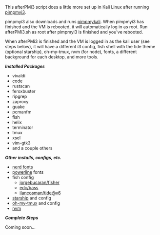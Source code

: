 This afterPMi3 script does a little more set up in Kali Linux after running [pimpmyi3](https://github.com/Dewalt-arch/pimpmyi3).

pimpmyi3 also downloads and runs [pimpmykali](https://github.com/Dewalt-arch/pimpmykali). When pimpmyi3 has finished and the VM is rebooted, it will automatically log in as root. Run afterPMi3.sh as root after pimpmyi3 is finished and you've rebooted.

When afterPMi3 is finished and the VM is logged in as the kali user (see steps below), it will have a different i3 config, fish shell with the tide theme (optional starship), oh-my-tmux, nvm (for node), fonts, a different background for each desktop, and more tools.

***Installed Packages***

- vivaldi
- code
- rustscan
- feroxbuster
- ripgrep
- zaproxy
- guake 
- pcmanfm 
- fish
- helix
- terminator 
- tmux 
- xsel 
- vim-gtk3
- and a couple others

***Other installs, configs, etc.***

- [nerd fonts](https://github.com/ryanoasis/nerd-fonts)
- [powerline](https://github.com/powerline/fonts) fonts
- fish config
    - [jorgebucaran/fisher](https://github.com/jorgebucaran/fisher)
    - [edc/bass](https://github.com/edc/bass)
    - [ilancosman/tide@v6](https://github.com/IlanCosman/tide)
- [starship](https://starship.rs/) and config
- [oh-my-tmux](https://github.com/gpakosz/.tmux) and config
- [nvm](https://github.com/nvm-sh/nvm)

***Complete Steps***

Coming soon...
